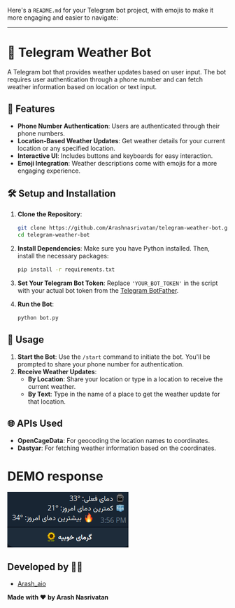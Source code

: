Here's a `README.md` for your Telegram bot project, with emojis to make it more engaging and easier to navigate:

---

# 📱 Telegram Weather Bot

A Telegram bot that provides weather updates based on user input. The bot requires user authentication through a phone number and can fetch weather information based on location or text input.

## 🌟 Features

- **Phone Number Authentication**: Users are authenticated through their phone numbers.
- **Location-Based Weather Updates**: Get weather details for your current location or any specified location.
- **Interactive UI**: Includes buttons and keyboards for easy interaction.
- **Emoji Integration**: Weather descriptions come with emojis for a more engaging experience.

## 🛠️ Setup and Installation

1. **Clone the Repository**:
   ```bash
   git clone https://github.com/Arashnasrivatan/telegram-weather-bot.git
   cd telegram-weather-bot
   ```

2. **Install Dependencies**:
   Make sure you have Python installed. Then, install the necessary packages:
   ```bash
   pip install -r requirements.txt
   ```

3. **Set Your Telegram Bot Token**:
   Replace `'YOUR_BOT_TOKEN'` in the script with your actual bot token from the [Telegram BotFather](https://core.telegram.org/bots#botfather).

4. **Run the Bot**:
   ```bash
   python bot.py
   ```

## 🚀 Usage

1. **Start the Bot**: Use the `/start` command to initiate the bot. You'll be prompted to share your phone number for authentication.
2. **Receive Weather Updates**:
   - **By Location**: Share your location or type in a location to receive the current weather.
   - **By Text**: Type in the name of a place to get the weather update for that location.

## 🌐 APIs Used

- **OpenCageData**: For geocoding the location names to coordinates.
- **Dastyar**: For fetching weather information based on the coordinates.


# DEMO response


![respose demo](https://raw.githubusercontent.com/Arashnasrivatan/telegram-weather-bot/main/demo.png)

## Developed by 👨‍💻

- [Arash_aio](https://t.me/arash_aio)


**Made with ❤️ by Arash Nasrivatan**
